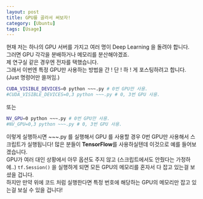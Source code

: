 ```yaml
---
layout: post
title: GPU를 골라서 써보자!
category: [Ubuntu]
tags: [Usage]
---
```


현재 저는 하나의 GPU 서버를 가지고 여러 명이 Deep Learning 을 돌려야 합니다.  
그러면 GPU 각각을 분배하거나 메모리를 분산해야겠죠.  
제 연구실 같은 경우엔 전자를 택했습니다.  
그래서 이번엔 특정 GPU만 사용하는 방법을 간 ! 단 ! 하 ! 게 포스팅하려고 합니다. (Just 명령어만 쓸꺼임.)

``` bash
CUDA_VISIBLE_DEVICES=0 python ~~~.py # 0번 GPU만 사용.
#CUDA_VISIBLE_DEVICES=0,3 python ~~~.py # 0, 3번 GPU 사용.
```

또는

``` bash
NV_GPU=0 python ~~~.py # 0번 GPU만 사용.
#NV_GPU=0,3 python ~~~.py # 0, 3번 GPU 사용.
```

이렇게 실행하시면 ~~~.py 를 실행해서 GPU 를 사용할 경우 0번 GPU만 사용해서 스크립트가 실행됩니다!
많은 분들이 **TensorFlow**를 사용하실텐데 이것으로 예를 들어보겠습니다.  
GPU가 여러 대인 상황에서 아무 옵션도 주지 않고 (스크립트에서도 안줬다는 가정하에..) `tf.Session()` 을 실행하게 되면 모든 GPU의 메모리를 혼자서 다 잡고 있는걸 보셨을 겁니다.  
하지만 만약 위에 코드 처럼 실행한다면 특정 번호에 해당하는 GPU의 메모리만 잡고 있는걸 보실 수 있을 겁니다!  
